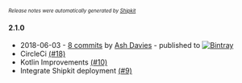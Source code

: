 <sup><sup>*Release notes were automatically generated by [Shipkit](http://shipkit.org/)*</sup></sup>

#### 2.1.0
 - 2018-06-03 - [8 commits](https://github.com/ashdavies/rx-tasks/compare/v2.0.0...v2.1.0) by [Ash Davies](https://github.com/ashdavies) - published to [![Bintray](https://img.shields.io/badge/Bintray-2.1.0-green.svg)](https://bintray.com/ashdavies/maven/rx-tasks/2.1.0)
 - CircleCi [(#18)](https://github.com/ashdavies/rx-tasks/pull/18)
 - Kotlin Improvements [(#10)](https://github.com/ashdavies/rx-tasks/pull/10)
 - Integrate Shipkit deployment [(#9)](https://github.com/ashdavies/rx-tasks/pull/9)

